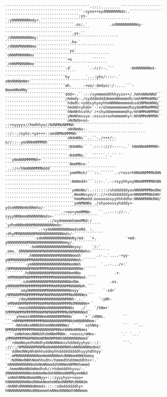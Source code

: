 ````````````````````````````````````````````````````````````````````````````````````````````````````
``````````````````````````````````````-::::.........````````````````````````````````````````````````
```````````````````````````````````:syoo++oydNNNNNNNdo:.````````````````````````````````````````````
`````````````````````````````````:ys-`      `:yNNNNNNNNmdy+.````````````````````````````````````````
```````````````````````````````.os:.`          .odNNNNNNNNNmy-``````````````````````````````````````
``````````````````````````````.ys-``             `/dNNNNNNNNNmy:````````````````````````````````````
`````````````````````````````.ho-`                 `/dNNNMNNNNNmo```````````````````````````````````
`````````````````````````````yo`                     `oNNNMNNNNNms``````````````````````````````````
````````````````````````````+o         ``````         `/mNNMNNNNNmo`````````````````````````````````
```````````````````````````-d`       `.-///:-.```       :NmNNNNNNmd-````````````````````````````````
```````````````````````````hy       `...:yhs/::::-.`     oNmNNNNmNm+````````````````````````````````
```````````````````````````mh.     -+oo/-dmdyo/:/-....```-NmmmNNmNNy````````````````````````````````
```````````````````````````ddd+-.``-:-/symmmmddhhhyyso++/.hmhmNNmNNd````````````````````````````````
```````````````````````````/mdmdy-./sydddmddddmmmmNmmmmdh/omhNMMmNNN/```````````````````````````````
````````````````````````````hdmdh:+yddsyhyoyhhmNNNNmmmmmdosddNMNmNNNy```````````````````````````````
````````````````````````````hmdmh+yhdd+`-:+/ohmmmmmmmmmdhoydmNMNmMMNd```````````````````````````````
````````````````````````````hNmNhhsshh/`/+shyddmmmmmmmdhy/mhNMMmNMMNd```````````````````````````````
````````````````````````````yNmNhmssyo-:ossso+oohmmmmmhy+:NhNMMmNMMNh```````````````````````````````
````````````````````````````oNdNdm+oo--:+syyyys//hmdhhyo//NdNMNmNMMNh```````````````````````````````
````````````````````````````oNdNmNo:--:/:-:/oyhs:+yo+++::omdNMNmMMMNh```````````````````````````````
````````````````````````````oNdmNNs``..``-./+++/:-o//::-.ymdNNmNMMMNh```````````````````````````````
````````````````````````````:NdmNNs`` `.::-::///:----..` hNmNNmNMMMNh-``````````````````````````````
````````````````````````````-NdmMNo.`  ``````-`.`` `` ```yNmNNNMMMMNh+``````````````````````````````
`````````````````````````````NmmMN+o-`            `..:/+/hNmNNNMMMNddd``````````````````````````````
`````````````````````````````ymmMNsh/```::.``````.-/+oss+hNNmNNMMMNdNN-`````````````````````````````
`````````````````````````````:NmNmdd+```:::-.`.-:+syyhhyoyNNmNMMMMNhNN-`````````````````````````````
``````````````````````````````ymNmNm/:.-::::::/shddddddyosNNNNMMMNmdNm``````````````````````````````
``````````````````````````````.NmmNmsyo//:://+shdddddddyo+NNNNMMNNdmN+``````````````````````````````
```````````````````````````````hmmMmmdd:ooooooosyyhhhddho:NNNNMNNNdNd/-.````````````````````````````
```````````````````````````````ymNMNNNs ./shyooossyhdddy+-ydsmNNNNmNdNNmho/-````````````````````````
`````````````````````````.:+oo+ymmMMNm-   ``...--:://:-.` syyyNNNmmmNNNNNNNmds+-````````````````````
```````````````````.:/oydmmmmmhmmmMNd:/                  `ydhmNNNmNNNMNNNNNNNNNmdo:`````````````````
```````````````.:+ydmNNNNNNNNmmdsmMd. :.                :dhyMMNNNNNNNMNNNNNNNNNNNNmds/-`````````````
`````````````-sdmNNNNNNNNNNNNmNy/md-  `+.             `+md-yNNNNNNNNNMNNNNNNNNNNNNNNNmmy/.``````````
```````````-hmNNNNNNNNNNNNNNNNmyoy:    `/:`          .omo.`dNNNNNNNNNMNNNNMNNNNNNNNNNNNNmho:````````
``````````.hNNNNNNNNNNNMNNNNNNmmdh`      .:-..`....-+yy-   yNMMNNNNNNMMNNNMNNNNNNNNNNNNNNNNmh:``````
`````````-ymNNNNNNNNNNNNNNNNNmmNmh         `...-.../+:`    /NMMNNNNNNNMNNNMMMMNNNNNNNNNNNNNNNm:`````
````````.hdNNNNNNNNNMNNNNNNNNmmNNo               .+-       `mMMNNNNMNNMMMMNMMMMMMNNNNNNMNNNNNmd-````
```````.sdmNNNNNNNNMNNNNNNNNNmdNm.             .os.         yNMNNNMMMNMMMMMNMMMMMNNMNNNMMNNNNNmh.```
```````omyNNNNNNNNMNNNNNNNNNNmoyy`          `-sd+`          /NMNNNMMNNMMMMMNNMNNMNNNNNMMMNmNNNNms```
``````/dmyNNNNNNNNNNNNNNNNNMNNh-.:.`      `:yNh-            `mMNNNNMMNMMMMMNNMMNMNNNNMMMMNdMNNNNm+``
`````-hmmddNNNNNNNmNNNNNNNMNNNs   ./`   `/hNm+`              hMMMNNMMNMMMMMNNNMNMNNNMMMMNdNMNNNNmd``
`````yhmmdsNNNNNNmmNNNNNNMNNNo`    `+``/dNNs.        ``   ```+NMMNMMMMMMMMMNNNNNNNNNMMNNdmNNNNNNmm:`
````-NmhmNsmNNNdmhmmNNmNNNNm/ `  `` sohNmy-          ``   ``.-NMMNNMNMMMMMMNNNNNNNNNMNNmhNNNmNNNmms`
````smNmhmmsNNNddhdmNNmMNNm:.+oooso/mNms-           `.` `...` yMMNNMMMMNNMNNNmNMNNNMMNNhNNNNNNNNmmd`
```+dmmNmymdhmNdhydmNmNNmmsshddmdyyhyo:-:/-          ```--//::/NMNNNNNMNNMNmNmNNNNNMNNhmNNNmNNNmdmd/
```ddNmdNNyNhdmhhoddmyhhdddddddddhsyyhdhhyy`                ``.mMNNNNNNNNNNmmNmNNNNNmhdNNNmmNNNdmmmy
``:NdNNmdNNhNmmhhodh+/hmmmdhhddmmddhhs+:.`                    `mNNNNNNNNNNmdmNmNNmmddhNNNmmNMMmhmmmd
`.hmmmNNmNNdmNmdhoh//+hdmdddhhyso/-.`                          dNNNNNNNNNNmdmNmmNmdmhNNNmmNNMNymmNNd
`smNmhNNNmNmmmNNyy+:::syyyhyo++ooo+                            hNNNNNNNNNNmdNNmmNmmhmNNmdNNMNhdNNNdm
:dmNNhdNNNNNmNmmds:::-:sdmddddddhy+                            hNNNNNNNNNNmdNNmmmmhmNNmdNNNNdhNNNmmm
